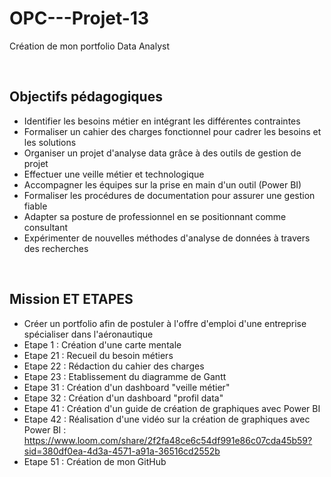 # OPC---Projet-13
Création de mon portfolio Data Analyst

<br>

Objectifs pédagogiques
-----
- Identifier les besoins métier en intégrant les différentes contraintes
- Formaliser un cahier des charges fonctionnel pour cadrer les besoins et les solutions
- Organiser un projet d'analyse data grâce à des outils de gestion de projet
- Effectuer une veille métier et technologique
- Accompagner les équipes sur la prise en main d'un outil (Power BI)
- Formaliser les procédures de documentation pour assurer une gestion fiable
- Adapter sa posture de professionnel en se positionnant comme consultant
- Expérimenter de nouvelles méthodes d'analyse de données à travers des recherches

<br>

Mission ET ETAPES
-----
- Créer un portfolio afin de postuler à l'offre d'emploi d'une entreprise spécialiser dans l'aéronautique
- Etape 1 : Création d'une carte mentale
- Etape 21 : Recueil du besoin métiers
- Etape 22 : Rédaction du cahier des charges
- Etape 23 : Etablissement du diagramme de Gantt
- Etape 31 : Création d'un dashboard "veille métier"
- Etape 32 : Création d'un dashboard "profil data"
- Etape 41 : Création d'un guide de création de graphiques avec Power BI
- Etape 42 : Réalisation d'une vidéo sur la création de graphiques avec Power BI : https://www.loom.com/share/2f2fa48ce6c54df991e86c07cda45b59?sid=380df0ea-4d3a-4571-a91a-36516cd2552b
- Etape 51 : Création de mon GitHub
